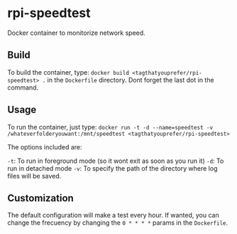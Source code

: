 # rpi-speedtest
Docker container to monitorize network speed.

## Build

To build the container, type: `docker build <tagthatyouprefer/rpi-speedtest> .` in the `Dockerfile` directory. Dont forget the last dot in the command. 


## Usage

To run the container, just type: `docker run -t -d --name=speedtest -v /whateverfolderyouwant:/mnt/speedtest <tagthatyouprefer/rpi-speedtest>`

The options included are:

`-t`: To run in foreground mode (so it wont exit as soon as you run it)
`-d`: To run in detached mode
`-v`: To specify the path of the directory where log files will be saved.

  
## Customization

The default configuration will make a test every hour. If wanted, you can change the frecuency by changing the `0 * * * *` params in the `Dockerfile`.
